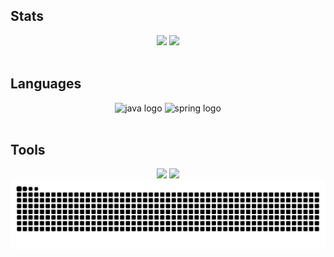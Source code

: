 
<div>
  <h2 style="text-align: left;" >Stats</h2>
  <div align="center">
    <a href="https://github.com/diogo-alvarenga"></a>
    <img height="150em" src="https://github-readme-stats.vercel.app/api?username=diogo-alvarenga&show_icons=true&theme=midnight-purple&include_all_commits=true&count_private=true">
    <img height="150em" src="https://github-readme-stats.vercel.app/api/top-langs/?username=diogo-alvarenga&layout=compact&langs_count=8&theme=midnight-purple">
    <br>
    <br>
  </div>
  <h2 style="text-align: left;">Languages</h2>
  <div align="center">
    <img src="https://cdn.jsdelivr.net/gh/devicons/devicon/icons/java/java-original.svg" height="60" alt="java logo"  />
    <img src="https://cdn.jsdelivr.net/gh/devicons/devicon/icons/spring/spring-original.svg" height="60" alt="spring logo"  />
    <br>
    <br>
  </div>
  <h2 style="text-align: left;">Tools</h2>
  <div align="center">
    <img src="https://cdn.jsdelivr.net/gh/devicons/devicon@latest/icons/eclipse/eclipse-original.svg" height="60" />
    <img src="https://cdn.jsdelivr.net/gh/devicons/devicon@latest/icons/postman/postman-plain.svg" height="60" />
                
          
  </div>
  <div align="center">
    <picture>
      <source media="(prefers-color-scheme:dark)" srcset="https://raw.githubusercontent.com/diogo-alvarenga/diogo-alvarenga/output/github-contribution-grid-snake-dark.svg">
      <source media="(prefers-color-scheme:light)" srcset="https://raw.githubusercontent.com/diogo-alvarenga/diogo-alvarenga/output/github-contribution-grid-snake.svg">
      <img alt="github contribution grid snake animation" src="https://raw.githubusercontent.com/diogo-alvarenga/diogo-alvarenga/output/github-contribution-grid-snake.svg">
    </picture>
  </div>
</div>

